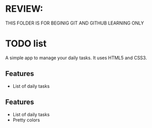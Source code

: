 # REVIEW:
THIS FOLDER IS FOR BEGINIG GIT AND GITHUB LEARNING ONLY
# TODO list
A simple app to manage your daily tasks.
It uses HTML5 and CSS3.
## Features
* List of daily tasks
## Features
* List of daily tasks
* Pretty colors
